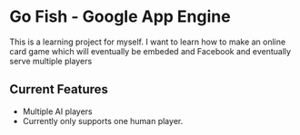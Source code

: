 # Go Fish - Google App Engine

This is a learning project for myself. I want to learn how to make an online card game which will eventually be embeded and Facebook and eventually serve multiple players

## Current Features
  
  * Multiple AI players
  * Currently only supports one human player.

